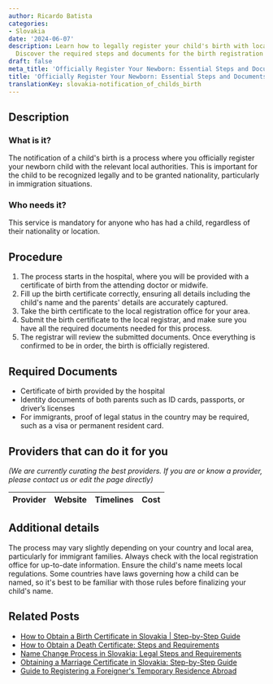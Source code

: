 ```yaml
---
author: Ricardo Batista
categories:
- Slovakia
date: '2024-06-07'
description: Learn how to legally register your child's birth with local authorities.
  Discover the required steps and documents for the birth registration process.
draft: false
meta_title: 'Officially Register Your Newborn: Essential Steps and Documents'
title: 'Officially Register Your Newborn: Essential Steps and Documents'
translationKey: slovakia-notification_of_childs_birth
---
```


## Description
### What is it?
The notification of a child's birth is a process where you officially register your newborn child with the relevant local authorities. This is important for the child to be recognized legally and to be granted nationality, particularly in immigration situations.

### Who needs it?
This service is mandatory for anyone who has had a child, regardless of their nationality or location.

## Procedure
1. The process starts in the hospital, where you will be provided with a certificate of birth from the attending doctor or midwife.
2. Fill up the birth certificate correctly, ensuring all details including the child's name and the parents' details are accurately captured.
3. Take the birth certificate to the local registration office for your area.
4. Submit the birth certificate to the local registrar, and make sure you have all the required documents needed for this process.
5. The registrar will review the submitted documents. Once everything is confirmed to be in order, the birth is officially registered. 

## Required Documents
- Certificate of birth provided by the hospital
- Identity documents of both parents such as ID cards, passports, or driver’s licenses
- For immigrants, proof of legal status in the country may be required, such as a visa or permanent resident card.

## Providers that can do it for you

_(We are currently curating the best providers. If you are or know a provider, please contact us or edit the page directly)_

| Provider        |     Website     |     Timelines    |       Cost      |
| --------------- | --------------- |  :-------------: | :-------------: |

## Additional details
The process may vary slightly depending on your country and local area, particularly for immigrant families. Always check with the local registration office for up-to-date information. Ensure the child's name meets local regulations. Some countries have laws governing how a child can be named, so it's best to be familiar with those rules before finalizing your child's name.


## Related Posts

- [How to Obtain a Birth Certificate in Slovakia | Step-by-Step Guide](https://tramitit.com/guides/slovakia/issuance_of_birth_certificate/)
- [How to Obtain a Death Certificate: Steps and Requirements](https://tramitit.com/guides/slovakia/issuance_of_death_certificate/)
- [Name Change Process in Slovakia: Legal Steps and Requirements](https://tramitit.com/guides/slovakia/change_of_name/)
- [Obtaining a Marriage Certificate in Slovakia: Step-by-Step Guide](https://tramitit.com/guides/slovakia/issuance_of_marriage_certificate/)
- [Guide to Registering a Foreigner's Temporary Residence Abroad](https://tramitit.com/guides/slovakia/registration_of_a_foreigners_temporary_residence/)